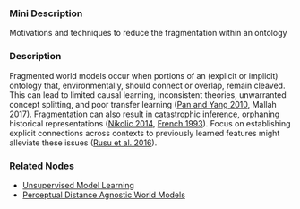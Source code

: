 ### Mini Description

Motivations and techniques to reduce the fragmentation within an ontology

### Description

Fragmented world models occur when portions of an (explicit or implicit) ontology that, environmentally, should connect or overlap, remain cleaved. This can lead to limited causal learning, inconsistent theories, unwarranted concept splitting, and poor transfer learning ([Pan and Yang 2010](https://www.cse.ust.hk/~qyang/Docs/2009/tkde_transfer_learning.pdf), Mallah 2017). Fragmentation can also result in catastrophic inference, orphaning historical representations ([Nikolic 2014](http://ac.els-cdn.com/S002251931500106X/1-s2.0-S002251931500106X-main.pdf?_tid=6f1c2bc8-c4e7-11e6-972c-00000aacb35e&acdnat=1482041076_291e3fa094036bcad0f5601cfc975933), [French 1993](https://papers.nips.cc/paper/799-catastrophic-interference-in-connectionist-networks-can-it-be-predicted-can-it-be-prevented.pdf)). Focus on establishing explicit connections across contexts to previously learned features might alleviate these issues ([Rusu et al. 2016](https://arxiv.org/pdf/1606.04671v3)).

### Related Nodes

- [Unsupervised Model Learning](/Value_Alignment/Validation/Increasing_Contextual_Awareness/Realistic_World-Models/Unsupervised_Model_Learning/Unsupervised_Model_Learning.md)
- [Perceptual Distance Agnostic World Models](/Value_Alignment/Validation/Increasing_Contextual_Awareness/Realistic_World-Models/Perceptual_Distance_Agnostic_World_Models/Perceptual_Distance_Agnostic_World_Models.md)
